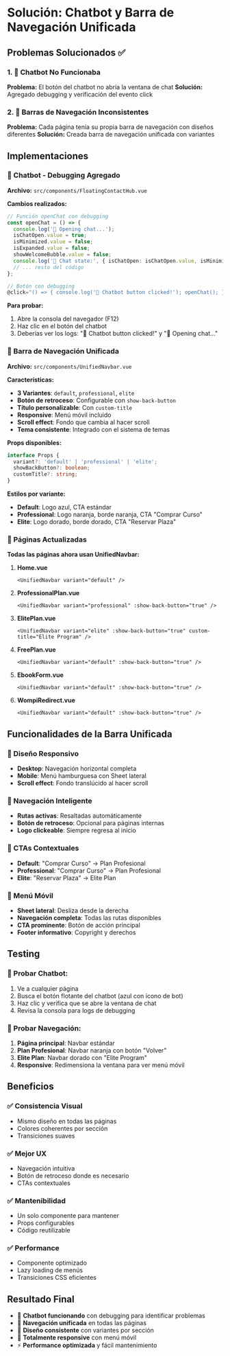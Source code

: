 # Solución: Chatbot y Barra de Navegación Unificada

## Problemas Solucionados ✅

### 1. 🤖 Chatbot No Funcionaba
**Problema:** El botón del chatbot no abría la ventana de chat
**Solución:** Agregado debugging y verificación del evento click

### 2. 🧭 Barras de Navegación Inconsistentes
**Problema:** Cada página tenía su propia barra de navegación con diseños diferentes
**Solución:** Creada barra de navegación unificada con variantes

## Implementaciones

### 🤖 Chatbot - Debugging Agregado

**Archivo:** `src/components/FloatingContactHub.vue`

**Cambios realizados:**
```typescript
// Función openChat con debugging
const openChat = () => {
  console.log('🤖 Opening chat...');
  isChatOpen.value = true;
  isMinimized.value = false;
  isExpanded.value = false;
  showWelcomeBubble.value = false;
  console.log('🤖 Chat state:', { isChatOpen: isChatOpen.value, isMinimized: isMinimized.value });
  // ... resto del código
};

// Botón con debugging
@click="() => { console.log('🔘 Chatbot button clicked!'); openChat(); }"
```

**Para probar:**
1. Abre la consola del navegador (F12)
2. Haz clic en el botón del chatbot
3. Deberías ver los logs: "🔘 Chatbot button clicked!" y "🤖 Opening chat..."

### 🧭 Barra de Navegación Unificada

**Archivo:** `src/components/UnifiedNavbar.vue`

**Características:**
- **3 Variantes**: `default`, `professional`, `elite`
- **Botón de retroceso**: Configurable con `show-back-button`
- **Título personalizable**: Con `custom-title`
- **Responsive**: Menú móvil incluido
- **Scroll effect**: Fondo que cambia al hacer scroll
- **Tema consistente**: Integrado con el sistema de temas

**Props disponibles:**
```typescript
interface Props {
  variant?: 'default' | 'professional' | 'elite';
  showBackButton?: boolean;
  customTitle?: string;
}
```

**Estilos por variante:**
- **Default**: Logo azul, CTA estándar
- **Professional**: Logo naranja, borde naranja, CTA "Comprar Curso"
- **Elite**: Logo dorado, borde dorado, CTA "Reservar Plaza"

### 📄 Páginas Actualizadas

**Todas las páginas ahora usan UnifiedNavbar:**

1. **Home.vue**
   ```vue
   <UnifiedNavbar variant="default" />
   ```

2. **ProfessionalPlan.vue**
   ```vue
   <UnifiedNavbar variant="professional" :show-back-button="true" />
   ```

3. **ElitePlan.vue**
   ```vue
   <UnifiedNavbar variant="elite" :show-back-button="true" custom-title="Elite Program" />
   ```

4. **FreePlan.vue**
   ```vue
   <UnifiedNavbar variant="default" :show-back-button="true" />
   ```

5. **EbookForm.vue**
   ```vue
   <UnifiedNavbar variant="default" :show-back-button="true" />
   ```

6. **WompiRedirect.vue**
   ```vue
   <UnifiedNavbar variant="default" :show-back-button="true" />
   ```

## Funcionalidades de la Barra Unificada

### 🎨 Diseño Responsivo
- **Desktop**: Navegación horizontal completa
- **Mobile**: Menú hamburguesa con Sheet lateral
- **Scroll effect**: Fondo translúcido al hacer scroll

### 🧭 Navegación Inteligente
- **Rutas activas**: Resaltadas automáticamente
- **Botón de retroceso**: Opcional para páginas internas
- **Logo clickeable**: Siempre regresa al inicio

### 🎯 CTAs Contextuales
- **Default**: "Comprar Curso" → Plan Profesional
- **Professional**: "Comprar Curso" → Plan Profesional
- **Elite**: "Reservar Plaza" → Elite Plan

### 📱 Menú Móvil
- **Sheet lateral**: Desliza desde la derecha
- **Navegación completa**: Todas las rutas disponibles
- **CTA prominente**: Botón de acción principal
- **Footer informativo**: Copyright y derechos

## Testing

### 🤖 Probar Chatbot:
1. Ve a cualquier página
2. Busca el botón flotante del chatbot (azul con ícono de bot)
3. Haz clic y verifica que se abre la ventana de chat
4. Revisa la consola para logs de debugging

### 🧭 Probar Navegación:
1. **Página principal**: Navbar estándar
2. **Plan Profesional**: Navbar naranja con botón "Volver"
3. **Elite Plan**: Navbar dorado con "Elite Program"
4. **Responsive**: Redimensiona la ventana para ver menú móvil

## Beneficios

### ✅ Consistencia Visual
- Mismo diseño en todas las páginas
- Colores coherentes por sección
- Transiciones suaves

### ✅ Mejor UX
- Navegación intuitiva
- Botón de retroceso donde es necesario
- CTAs contextuales

### ✅ Mantenibilidad
- Un solo componente para mantener
- Props configurables
- Código reutilizable

### ✅ Performance
- Componente optimizado
- Lazy loading de menús
- Transiciones CSS eficientes

## Resultado Final

- 🤖 **Chatbot funcionando** con debugging para identificar problemas
- 🧭 **Navegación unificada** en todas las páginas
- 🎨 **Diseño consistente** con variantes por sección
- 📱 **Totalmente responsive** con menú móvil
- ⚡ **Performance optimizada** y fácil mantenimiento
